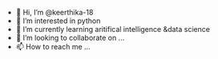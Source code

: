 - 👋 Hi, I’m @keerthika-18
- 👀 I’m interested in python
- 🌱 I’m currently learning aritifical intelligence &data science
- 💞️ I’m looking to collaborate on ...
- 📫 How to reach me ...

<!---
keerthika-18/keerthika-18 is a ✨ special ✨ repository because its `README.md` (this file) appears on your GitHub profile.
You can click the Preview link to take a look at your changes.
--->
